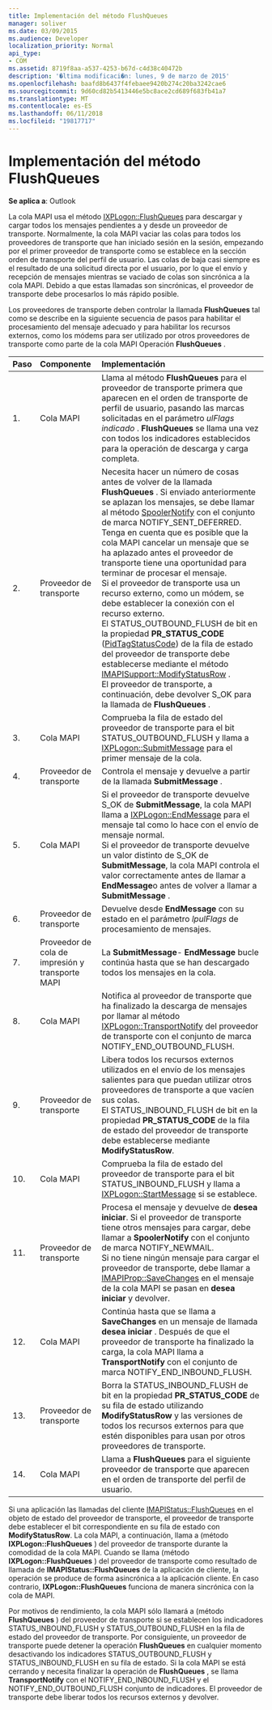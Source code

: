 ```yaml
---
title: Implementación del método FlushQueues
manager: soliver
ms.date: 03/09/2015
ms.audience: Developer
localization_priority: Normal
api_type:
- COM
ms.assetid: 8719f8aa-a537-4253-b67d-c4d38c40472b
description: '�ltima modificaci�n: lunes, 9 de marzo de 2015'
ms.openlocfilehash: baafd8b6437f4febaee9420b274c20ba3242cae6
ms.sourcegitcommit: 9d60cd82b5413446e5bc8ace2cd689f683fb41a7
ms.translationtype: MT
ms.contentlocale: es-ES
ms.lasthandoff: 06/11/2018
ms.locfileid: "19817717"
---
```

# <a name="implementing-the-flushqueues-method"></a>Implementación del método FlushQueues

  
  
**Se aplica a**: Outlook 
  
La cola MAPI usa el método [IXPLogon::FlushQueues](ixplogon-flushqueues.md) para descargar y cargar todos los mensajes pendientes a y desde un proveedor de transporte. Normalmente, la cola MAPI vaciar las colas para todos los proveedores de transporte que han iniciado sesión en la sesión, empezando por el primer proveedor de transporte como se establece en la sección orden de transporte del perfil de usuario. Las colas de baja casi siempre es el resultado de una solicitud directa por el usuario, por lo que el envío y recepción de mensajes mientras se vaciado de colas son sincrónica a la cola MAPI. Debido a que estas llamadas son sincrónicas, el proveedor de transporte debe procesarlos lo más rápido posible. 
  
Los proveedores de transporte deben controlar la llamada **FlushQueues** tal como se describe en la siguiente secuencia de pasos para habilitar el procesamiento del mensaje adecuado y para habilitar los recursos externos, como los módems para ser utilizado por otros proveedores de transporte como parte de la cola MAPI Operación **FlushQueues** . 
  
|**Paso**|**Componente**|**Implementación**|
|:-----|:-----|:-----|
|1.  <br/> |Cola MAPI  <br/> |Llama al método **FlushQueues** para el proveedor de transporte primera que aparecen en el orden de transporte de perfil de usuario, pasando las marcas solicitadas en el parámetro _ulFlags indicado_ . **FlushQueues** se llama una vez con todos los indicadores establecidos para la operación de descarga y carga completa.  <br/> |
|2.  <br/> |Proveedor de transporte  <br/> |Necesita hacer un número de cosas antes de volver de la llamada **FlushQueues** . Si enviado anteriormente se aplazan los mensajes, se debe llamar al método [SpoolerNotify](imapisupport-spoolernotify.md) con el conjunto de marca NOTIFY_SENT_DEFERRED. Tenga en cuenta que es posible que la cola MAPI cancelar un mensaje que se ha aplazado antes el proveedor de transporte tiene una oportunidad para terminar de procesar el mensaje.  <br/> Si el proveedor de transporte usa un recurso externo, como un módem, se debe establecer la conexión con el recurso externo.  <br/> El STATUS_OUTBOUND_FLUSH de bit en la propiedad **PR_STATUS_CODE** ([PidTagStatusCode](pidtagstatuscode-canonical-property.md)) de la fila de estado del proveedor de transporte debe establecerse mediante el método [IMAPISupport::ModifyStatusRow](imapisupport-modifystatusrow.md) .  <br/> El proveedor de transporte, a continuación, debe devolver S_OK para la llamada de **FlushQueues** .  <br/> |
|3.  <br/> |Cola MAPI  <br/> |Comprueba la fila de estado del proveedor de transporte para el bit STATUS_OUTBOUND_FLUSH y llama a [IXPLogon::SubmitMessage](ixplogon-submitmessage.md) para el primer mensaje de la cola.  <br/> |
|4.  <br/> |Proveedor de transporte  <br/> |Controla el mensaje y devuelve a partir de la llamada **SubmitMessage** .  <br/> |
|5.  <br/> |Cola MAPI  <br/> |Si el proveedor de transporte devuelve S_OK de **SubmitMessage**, la cola MAPI llama a [IXPLogon::EndMessage](ixplogon-endmessage.md) para el mensaje tal como lo hace con el envío de mensaje normal.  <br/> Si el proveedor de transporte devuelve un valor distinto de S_OK de **SubmitMessage**, la cola MAPI controla el valor correctamente antes de llamar a **EndMessage**o antes de volver a llamar a **SubmitMessage** .  <br/> |
|6.  <br/> |Proveedor de transporte  <br/> |Devuelve desde **EndMessage** con su estado en el parámetro _lpulFlags_ de procesamiento de mensajes.  <br/> |
|7.  <br/> |Proveedor de cola de impresión y transporte MAPI  <br/> |La **SubmitMessage**- **EndMessage** bucle continúa hasta que se han descargado todos los mensajes en la cola.  <br/> |
|8.  <br/> |Cola MAPI  <br/> |Notifica al proveedor de transporte que ha finalizado la descarga de mensajes por llamar al método [IXPLogon::TransportNotify](ixplogon-transportnotify.md) del proveedor de transporte con el conjunto de marca NOTIFY_END_OUTBOUND_FLUSH.  <br/> |
|9.  <br/> |Proveedor de transporte  <br/> |Libera todos los recursos externos utilizados en el envío de los mensajes salientes para que puedan utilizar otros proveedores de transporte a que vacíen sus colas.  <br/> El STATUS_INBOUND_FLUSH de bit en la propiedad **PR_STATUS_CODE** de la fila de estado del proveedor de transporte debe establecerse mediante **ModifyStatusRow**.  <br/> |
|10.  <br/> |Cola MAPI  <br/> |Comprueba la fila de estado del proveedor de transporte para el bit STATUS_INBOUND_FLUSH y llama a [IXPLogon::StartMessage](ixplogon-startmessage.md) si se establece.  <br/> |
|11.  <br/> |Proveedor de transporte  <br/> |Procesa el mensaje y devuelve de **desea iniciar**. Si el proveedor de transporte tiene otros mensajes para cargar, debe llamar a **SpoolerNotify** con el conjunto de marca NOTIFY_NEWMAIL.  <br/> Si no tiene ningún mensaje para cargar el proveedor de transporte, debe llamar a [IMAPIProp::SaveChanges](imapiprop-savechanges.md) en el mensaje de la cola MAPI se pasan en **desea iniciar** y devolver.  <br/> |
|12.  <br/> |Cola MAPI  <br/> |Continúa hasta que se llama a **SaveChanges** en un mensaje de llamada **desea iniciar** . Después de que el proveedor de transporte ha finalizado la carga, la cola MAPI llama a **TransportNotify** con el conjunto de marca NOTIFY_END_INBOUND_FLUSH.  <br/> |
|13.  <br/> |Proveedor de transporte  <br/> |Borra la STATUS_INBOUND_FLUSH de bit en la propiedad **PR_STATUS_CODE** de su fila de estado utilizando **ModifyStatusRow** y las versiones de todos los recursos externos para que estén disponibles para usan por otros proveedores de transporte.  <br/> |
|14.  <br/> |Cola MAPI  <br/> |Llama a **FlushQueues** para el siguiente proveedor de transporte que aparecen en el orden de transporte del perfil de usuario.  <br/> |
   
Si una aplicación las llamadas del cliente [IMAPIStatus::FlushQueues](imapistatus-flushqueues.md) en el objeto de estado del proveedor de transporte, el proveedor de transporte debe establecer el bit correspondiente en su fila de estado con **ModifyStatusRow**. La cola MAPI, a continuación, llama a (método **IXPLogon::FlushQueues** ) del proveedor de transporte durante la comodidad de la cola MAPI. Cuando se llama (método **IXPLogon::FlushQueues** ) del proveedor de transporte como resultado de llamada de **IMAPIStatus::FlushQueues** de la aplicación de cliente, la operación se produce de forma asincrónica a la aplicación cliente. En caso contrario, **IXPLogon::FlushQueues** funciona de manera sincrónica con la cola de MAPI. 
  
Por motivos de rendimiento, la cola MAPI sólo llamará a (método **FlushQueues** ) del proveedor de transporte si se establecen los indicadores STATUS_INBOUND_FLUSH y STATUS_OUTBOUND_FLUSH en la fila de estado del proveedor de transporte. Por consiguiente, un proveedor de transporte puede detener la operación **FlushQueues** en cualquier momento desactivando los indicadores STATUS_OUTBOUND_FLUSH y STATUS_INBOUND_FLUSH en su fila de estado. Si la cola MAPI se está cerrando y necesita finalizar la operación de **FlushQueues** , se llama **TransportNotify** con el NOTIFY_END_INBOUND_FLUSH y el NOTIFY_END_OUTBOUND_FLUSH conjunto de indicadores. El proveedor de transporte debe liberar todos los recursos externos y devolver. 
  

